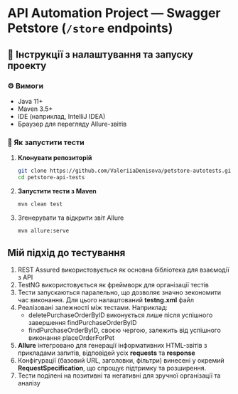 # API Automation Project — Swagger Petstore (`/store` endpoints)

## 🔧 Інструкції з налаштування та запуску проекту

### ⚙️ Вимоги
- Java 11+
- Maven 3.5+
- IDE (наприклад, IntelliJ IDEA)
- Браузер для перегляду Allure-звітів

### 🚀 Як запустити тести

1. **Клонувати репозиторій**
   ```bash
   git clone https://github.com/ValeriiaDenisova/petstore-autotests.git
   cd petstore-api-tests
   
2. **Запустити тести з Maven**
    ```bash
   mvn clean test

3. Згенерувати та відкрити звіт Allure
   ```bash
   mvn allure:serve

## Мій підхід до тестування

1. REST Assured використовується як основна бібліотека для взаємодії з API
2. TestNG використовується як фреймворк для організації тестів
3. Тести запускаються паралельно, що дозволяє значно зекономити час виконання. Для цього налаштований **testng.xml** файл
4. Реалізовані залежності між тестами. Наприклад:
   - deletePurchaseOrderByID виконується лише після успішного завершення findPurchaseOrderByID
   - findPurchaseOrderByID, своєю чергою, залежить від успішного виконання placeOrderForPet
5. **Allure** інтегровано для генерації інформативних HTML-звітів з прикладами запитів, відповідей усіх **requests** та **response**
6. Конфігурації (базовий URL, заголовки, фільтри) винесені у окремий **RequestSpecification**, що спрощує підтримку та розширення.
7. Тести поділені на позитивні та негативні для зручної організації та аналізу

